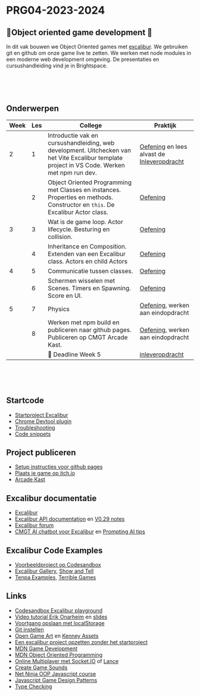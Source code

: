 # PRG04-2023-2024

## 👾Object oriented game development 👾

In dit vak bouwen we Object Oriented  games met [excalibur](https://excaliburjs.com). We gebruiken git en github om onze game live te zetten. We werken met node modules in een moderne web development omgeving. De presentaties en cursushandleiding vind je in Brightspace.

<br>
<br>
<br>

## Onderwerpen

| Week | Les | College | Praktijk | 
|---|------|---------|----------|
| 2 | 1 | Introductie vak en cursushandleiding, web development. Uitchecken van het Vite Excalibur template project in VS Code. Werken met npm run dev. | [Oefening](./opdrachten/les1.md) en lees alvast de [Inleveropdracht](./opdrachten/inleveropdracht.md) | 
|  | 2 | Object Oriented Programming met Classes en instances. Properties en methods. Constructor en `this`. De Excalibur Actor class.| [Oefening](./opdrachten/les2.md) |
| 3 | 3 | Wat is de game loop. Actor lifecycle. Besturing en collision. | [Oefening](./opdrachten/les3.md) |
|  | 4 | Inheritance en Composition. Extenden van een Excalibur class. Actors en child Actors | [Oefening](./opdrachten/les4.md) |
| 4 | 5 | Communicatie tussen classes. | [Oefening](./opdrachten/les5.md) |
|   | 6 | Schermen wisselen met Scenes. Timers en Spawning. Score en UI. | [Oefening](./opdrachten/les6.md) |
| 5 | 7 | Physics | [Oefening](./opdrachten/les7.md), werken aan eindopdracht  |
|  | 8 | Werken met npm build en publiceren naar github pages. Publiceren op CMGT Arcade Kast.  | [Oefening](./opdrachten/les8.md), werken aan eindopdracht  |
|  |  | 🚨 Deadline Week 5 | [inleveropdracht](./opdrachten/inleveropdracht.md)  |


<br>
<br>
<br>

## Startcode

- [Startproject Excalibur](https://github.com/HR-CMGT/prg4-startproject-2024)
- [Chrome Devtool plugin](https://chromewebstore.google.com/detail/excalibur-dev-tools/dinddaeielhddflijbbcmpefamfffekc)
- [Troubleshooting](./snippets/troubleshooting.md)
- [Code snippets](./snippets/snippets.md)

## Project publiceren

- [Setup instructies voor github pages](./setup.md)
- [Plaats je game op itch.io](https://itch.io/docs/creators/html5)
- [Arcade Kast](https://github.com/HR-CMGT/arcade-game)

## Excalibur documentatie

- [Excalibur](https://excaliburjs.com)
- [Excalibur API documentation](https://excaliburjs.com/docs/api/edge/index.html) en  [V0.29 notes](https://github.com/excaliburjs/Excalibur/releases/tag/v0.29.0)
- [Excalibur forum](https://github.com/excaliburjs/Excalibur/discussions)
- [CMGT AI chatbot voor Excalibur](https://ai-assistent-mu.vercel.app) en [Prompting AI tips](./snippets/ai.md)

## Excalibur Code Examples

- [Voorbeeldproject op Codesandbox](https://codesandbox.io/p/sandbox/excalibur-vite-testproject-olk4bu)
- [Excalibur Gallery](https://excaliburjs.com/gallery/), [Show and Tell](https://github.com/excaliburjs/Excalibur/discussions/categories/show-and-tell)
- [Tenpa Examples](https://github.com/tenpaMk2/excalibur-examples), [Terrible Games](https://github.com/dcgw)

## Links

- [Codesandbox Excalibur playground](https://codesandbox.io/s/excalibur-vite-testproject-olk4bu?file=/game.js)
- [Video tutorial Erik Onarheim](https://www.youtube.com/watch?v=_srmco_KQeE) en [slides](https://slides.com/erikonarheim/build-your-first-game-in-javascript)
- [Voortgang opslaan met localStorage](https://developer.mozilla.org/en-US/docs/Web/API/Window/localStorage)
- [Git instellen](https://www.youtube.com/watch?v=HfTXHrWMGVY)
- [Open Game Art](https://opengameart.org) en [Kenney Assets](https://www.kenney.nl/assets)
- [Een excalibur project opzetten zonder het startproject](./snippets/advanced.md)
- [MDN Game Development](https://developer.mozilla.org/en-US/docs/Games)
- [MDN Object Oriented Programming](https://developer.mozilla.org/en-US/docs/Learn/JavaScript/Objects/Object-oriented_programming)
- [Online Multiplayer met Socket.IO](https://socket.io) of [Lance](https://lance-gg.github.io)
- [Create Game Sounds](https://sfxr.me)
- [Net Ninja OOP Javascript course](https://www.youtube.com/playlist?list=PL4cUxeGkcC9i5yvDkJgt60vNVWffpblB7)
- [Javascript Game Design Patterns](https://designpatternsgame.com/patterns)
- [Type Checking](./snippets/typechecking.md)
